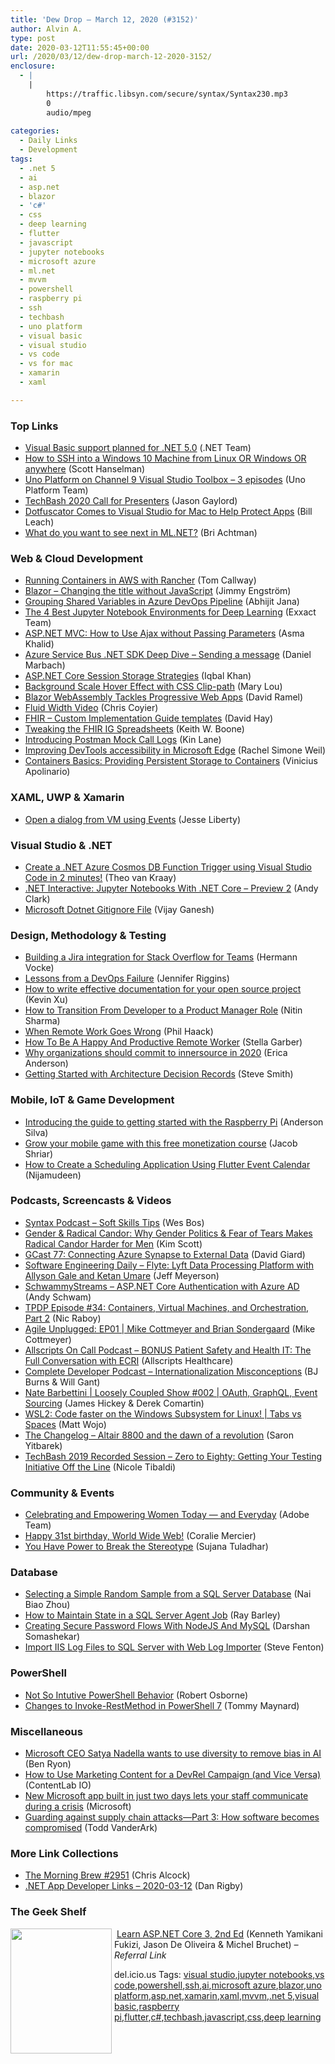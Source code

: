 ```yaml
---
title: 'Dew Drop – March 12, 2020 (#3152)'
author: Alvin A.
type: post
date: 2020-03-12T11:55:45+00:00
url: /2020/03/12/dew-drop-march-12-2020-3152/
enclosure:
  - |
    |
        https://traffic.libsyn.com/secure/syntax/Syntax230.mp3
        0
        audio/mpeg
        
categories:
  - Daily Links
  - Development
tags:
  - .net 5
  - ai
  - asp.net
  - blazor
  - 'c#'
  - css
  - deep learning
  - flutter
  - javascript
  - jupyter notebooks
  - microsoft azure
  - ml.net
  - mvvm
  - powershell
  - raspberry pi
  - ssh
  - techbash
  - uno platform
  - visual basic
  - visual studio
  - vs code
  - vs for mac
  - xamarin
  - xaml

---
```

### <a name="top"></a>Top Links

  * <a href="https://devblogs.microsoft.com/vbteam/visual-basic-support-planned-for-net-5-0/" target="_blank" rel="noopener noreferrer">Visual Basic support planned for .NET 5.0</a> (.NET Team)
  * <a href="http://feeds.hanselman.com/~/619719018/0/scotthanselman~How-to-SSH-into-a-Windows-Machine-from-Linux-OR-Windows-OR-anywhere.aspx" target="_blank" rel="noopener noreferrer">How to SSH into a Windows 10 Machine from Linux OR Windows OR anywhere</a> (Scott Hanselman)
  * <a href="https://platform.uno/blog/uno-platform-on-channel-9-visual-studio-toolbox-3-episodes/" target="_blank" rel="noopener noreferrer">Uno Platform on Channel 9 Visual Studio Toolbox – 3 episodes</a> (Uno Platform Team)
  * <a href="https://www.jasongaylord.com/blog/techbash-2020-call-for-presenters" target="_blank" rel="noopener noreferrer">TechBash 2020 Call for Presenters</a> (Jason Gaylord)
  * <a href="https://devblogs.microsoft.com/xamarin/dotfuscator-pro-6-mac-support/" target="_blank" rel="noopener noreferrer">Dotfuscator Comes to Visual Studio for Mac to Help Protect Apps</a> (Bill Leach)
  * <a href="https://devblogs.microsoft.com/dotnet/what-do-you-want-to-see-next-in-ml-net/" target="_blank" rel="noopener noreferrer">What do you want to see next in ML.NET?</a> (Bri Achtman)



### <a name="web"></a>Web & Cloud Development

  * <a href="https://rancher.com/blog/2020/running-containers-in-aws-with-rancher/" target="_blank" rel="noopener noreferrer">Running Containers in AWS with Rancher</a> (Tom Callway)
  * <a href="http://apeoholic.se/blazor/2020/03/11/ChangeTitle.html" target="_blank" rel="noopener noreferrer">Blazor &#8211; Changing the title without JavaScript</a> (Jimmy Engström)
  * <a href="https://dailydotnettips.com/grouping-shared-variables-in-azure-devops-pipeline/" target="_blank" rel="noopener noreferrer">Grouping Shared Variables in Azure DevOps Pipeline</a> (Abhijit Jana)
  * <a href="https://blog.exxactcorp.com/the-4-best-jupyter-notebook-environments-for-deep-learning/" target="_blank" rel="noopener noreferrer">The 4 Best Jupyter Notebook Environments for Deep Learning</a> (Exxact Team)
  * <a href="https://www.asmak9.com/2020/03/aspnet-mvc-how-to-use-ajax-without.html" target="_blank" rel="noopener noreferrer">ASP.NET MVC: How to Use Ajax without Passing Parameters</a> (Asma Khalid)
  * <a href="https://www.planetgeek.ch/2020/03/11/azure-service-bus-net-sdk-deep-dive-sending-a-message/" target="_blank" rel="noopener noreferrer">Azure Service Bus .NET SDK Deep Dive – Sending a message</a> (Daniel Marbach)
  * <a href="https://dzone.com/articles/aspnet-core-session-storage-strategies" target="_blank" rel="noopener noreferrer">ASP.NET Core Session Storage Strategies</a> (Iqbal Khan)
  * <a href="http://feedproxy.google.com/~r/tympanus/~3/lgXAHT2MtbI/" target="_blank" rel="noopener noreferrer">Background Scale Hover Effect with CSS Clip-path</a> (Mary Lou)
  * <a href="https://visualstudiomagazine.com/articles/2020/03/11/blazor-pwa.aspx" target="_blank" rel="noopener noreferrer">Blazor WebAssembly Tackles Progressive Web Apps</a> (David Ramel)
  * <a href="https://css-tricks.com/fluid-width-video/" target="_blank" rel="noopener noreferrer">Fluid Width Video</a> (Chris Coyier)
  * <a href="https://fhirblog.com/2020/03/12/custom-implementation-guide-templates/" target="_blank" rel="noopener noreferrer">FHIR &#8211; Custom Implementation Guide templates</a> (David Hay)
  * <a href="http://feedproxy.google.com/~r/MotorcycleGuy/~3/HfMUfuDmuR4/tweaking-fhir-ig-spreadsheets.html" target="_blank" rel="noopener noreferrer">Tweaking the FHIR IG Spreadsheets</a> (Keith W. Boone)
  * <a href="https://blog.postman.com/2020/03/11/introducing-postman-mock-call-logs/" target="_blank" rel="noopener noreferrer">Introducing Postman Mock Call Logs</a> (Kin Lane)
  * <a href="https://blogs.windows.com/msedgedev/2020/03/11/improving-devtools-accessibility/?WT.mc_id=DX_MVP4025064" target="_blank" rel="noopener noreferrer">Improving DevTools accessibility in Microsoft Edge</a> (Rachel Simone Weil)
  * <a href="https://techcommunity.microsoft.com/t5/itops-talk-blog/containers-basics-providing-persistent-storage-to-containers/ba-p/1200050" target="_blank" rel="noopener noreferrer">Containers Basics: Providing Persistent Storage to Containers</a> (Vinicius Apolinario)



### <a name="silverlight"></a>XAML, UWP & Xamarin

  * <a href="http://feedproxy.google.com/~r/JesseLiberty-SilverlightGeek/~3/_b_NxgzqA4U/" target="_blank" rel="noopener noreferrer">Open a dialog from VM using Events</a> (Jesse Liberty)



### <a name="dotnet"></a>Visual Studio & .NET

  * <a href="https://devblogs.microsoft.com/cosmosdb/cosmos-db-function-trigger-2-min/" target="_blank" rel="noopener noreferrer">Create a .NET Azure Cosmos DB Function Trigger using Visual Studio Code in 2 minutes!</a> (Theo van Kraay)
  * <a href="https://www.infoq.com/news/2020/03/dotnet-interactive-jupyter-core/?utm_campaign=infoq_content&utm_source=infoq&utm_medium=feed&utm_term=global" target="_blank" rel="noopener noreferrer">.NET Interactive: Jupyter Notebooks With .NET Core &#8211; Preview 2</a> (Andy Clark)
  * <a href="https://blog.vijay.name/2020/03/microsoft-dotnet-gitignore-file/" target="_blank" rel="noopener noreferrer">Microsoft Dotnet Gitignore File</a> (Vijay Ganesh)



### <a name="design"></a>Design, Methodology & Testing

  * <a href="https://stackoverflow.blog/2020/03/11/building-a-jira-integration-for-stack-overflow-for-teams/" target="_blank" rel="noopener noreferrer">Building a Jira integration for Stack Overflow for Teams</a> (Hermann Vocke)
  * <a href="https://thenewstack.io/lessons-from-a-devops-failure/" target="_blank" rel="noopener noreferrer">Lessons from a DevOps Failure</a> (Jennifer Riggins)
  * <a href="https://opensource.com/article/20/3/documentation" target="_blank" rel="noopener noreferrer">How to write effective documentation for your open source project</a> (Kevin Xu)
  * <a href="https://medium.com/swlh/how-to-transition-from-developer-to-a-product-manager-role-b600ad14877d?source=rss----f5af2b715248---4" target="_blank" rel="noopener noreferrer">How to Transition From Developer to a Product Manager Role</a> (Nitin Sharma)
  * <a href="http://feeds.haacked.com/~r/haacked/~3/AzrphWkeN08/" target="_blank" rel="noopener noreferrer">When Remote Work Goes Wrong</a> (Phil Haack)
  * <a href="https://blog.trello.com/happy-productive-remote-worker" target="_blank" rel="noopener noreferrer">How To Be A Happy And Productive Remote Worker</a> (Stella Garber)
  * <a href="https://github.blog/2020-03-11-why-organizations-should-commit-to-innersource-in-2020/" target="_blank" rel="noopener noreferrer">Why organizations should commit to innersource in 2020</a> (Erica Anderson)
  * <a href="https://ardalis.com/getting-started-with-architecture-decision-records" target="_blank" rel="noopener noreferrer">Getting Started with Architecture Decision Records</a> (Steve Smith)



### <a name="mobile"></a>Mobile, IoT & Game Development

  * <a href="https://opensource.com/article/20/3/raspberry-pi-ebook" target="_blank" rel="noopener noreferrer">Introducing the guide to getting started with the Raspberry Pi</a> (Anderson Silva)
  * <a href="https://blogs.unity3d.com/2020/03/11/grow-your-mobile-game-with-this-free-monetization-course/" target="_blank" rel="noopener noreferrer">Grow your mobile game with this free monetization course</a> (Jacob Shriar)
  * <a href="https://www.syncfusion.com/blogs/post/how-to-create-a-scheduling-application-using-flutter-event-calendar.aspx" target="_blank" rel="noopener noreferrer">How to Create a Scheduling Application Using Flutter Event Calendar</a> (Nijamudeen)



### <a name="podcasts"></a>Podcasts, Screencasts & Videos

  * <a href="https://traffic.libsyn.com/secure/syntax/Syntax230.mp3" target="_blank" rel="noopener noreferrer">Syntax Podcast &#8211; Soft Skills Tips</a> (Wes Bos)
  * <a href="https://www.radicalcandor.com/gender-bias-and-radical-candor/" target="_blank" rel="noopener noreferrer">Gender & Radical Candor: Why Gender Politics & Fear of Tears Makes Radical Candor Harder for Men</a> (Kim Scott)
  * <a href="http://DavidGiard.com/2020/03/12/GCast77ConnectingAzureSynapseToExternalData.aspx" target="_blank" rel="noopener noreferrer">GCast 77: Connecting Azure Synapse to External Data</a> (David Giard)
  * <a href="https://softwareengineeringdaily.com/2020/03/12/flyte-lyft-data-processing-platform-with-allyson-gale-and-ketan-umare/?utm_source=rss&utm_medium=rss&utm_campaign=flyte-lyft-data-processing-platform-with-allyson-gale-and-ketan-umare" target="_blank" rel="noopener noreferrer">Software Engineering Daily &#8211; Flyte: Lyft Data Processing Platform with Allyson Gale and Ketan Umare</a> (Jeff Meyerson)
  * <a href="http://www.youtube.com/watch?v=WyDAd1dmItU" target="_blank" rel="noopener noreferrer">SchwammyStreams &#8211; ASP.NET Core Authentication with Azure AD</a> (Andy Schwam)
  * <a href="https://www.thepolyglotdeveloper.com/2020/03/tpdp-e34-containers-virtual-machines-orchestration-part-2/" target="_blank" rel="noopener noreferrer">TPDP Episode #34: Containers, Virtual Machines, and Orchestration, Part 2</a> (Nic Raboy)
  * <a href="http://feedproxy.google.com/~r/LeadingAgile/~3/65VvdL12ujk/" target="_blank" rel="noopener noreferrer">Agile Unplugged: EP01 | Mike Cottmeyer and Brian Sondergaard</a> (Mike Cottmeyer)
  * <a href="https://podcast.allscripts.com/e/bonus-patient-safety-and-health-it-the-full-conversation-with-ecri/" target="_blank" rel="noopener noreferrer">Allscripts On Call Podcast &#8211; BONUS Patient Safety and Health IT: The Full Conversation with ECRI</a> (Allscripts Healthcare)
  * <a href="https://completedeveloperpodcast.com/episode-240/?utm_source=rss&utm_medium=rss&utm_campaign=episode-240" target="_blank" rel="noopener noreferrer">Complete Developer Podcast &#8211; Internationalization Misconceptions</a> (BJ Burns & Will Gant)
  * <a href="http://www.youtube.com/watch?v=3HZpTjtrRdg" target="_blank" rel="noopener noreferrer">Nate Barbettini | Loosely Coupled Show #002 | OAuth, GraphQL, Event Sourcing</a> (James Hickey & Derek Comartin)
  * <a href="https://channel9.msdn.com/Shows/Tabs-vs-Spaces/WSL2-Code-faster-on-the-Windows-Subsystem-for-Linux?WT.mc_id=DX_MVP4025064" target="_blank" rel="noopener noreferrer">WSL2: Code faster on the Windows Subsystem for Linux! | Tabs vs Spaces</a> (Matt Wojo)
  * <a href="https://changelog.com/podcast/takeover-clh-s4e3" target="_blank" rel="noopener noreferrer">The Changelog &#8211; Altair 8800 and the dawn of a revolution</a> (Saron Yitbarek)
  * <a href="http://www.youtube.com/watch?v=1RdQnPLflTQ" target="_blank" rel="noopener noreferrer">TechBash 2019 Recorded Session &#8211; Zero to Eighty: Getting Your Testing Initiative Off the Line</a> (Nicole Tibaldi)



### <a name="events"></a>Community & Events

  * <a href="https://theblog.adobe.com/celebrating-and-empowering-women-today-and-everyday/" target="_blank" rel="noopener noreferrer">Celebrating and Empowering Women Today — and Everyday</a> (Adobe Team)
  * <a href="https://www.w3.org/blog/2020/03/happy-31st-birthday-world-wide-web/" target="_blank" rel="noopener noreferrer">Happy 31st birthday, World Wide Web!</a> (Coralie Mercier)
  * <a href="https://www.womenwhotest.com/2020/03/11/you-have-power-to-break-the-stereotype/" target="_blank" rel="noopener noreferrer">You Have Power to Break the Stereotype</a> (Sujana Tuladhar)



### <a name="sql"></a>Database

  * <a href="http://feedproxy.google.com/~r/MSSQLTips-LatestSqlServerTips/~3/p7svprw4hcQ/" target="_blank" rel="noopener noreferrer">Selecting a Simple Random Sample from a SQL Server Database</a> (Nai Biao Zhou)
  * <a href="http://feedproxy.google.com/~r/MSSQLTips-LatestSqlServerTips/~3/y7OZ-dUD6iI/" target="_blank" rel="noopener noreferrer">How to Maintain State in a SQL Server Agent Job</a> (Ray Barley)
  * <a href="https://www.smashingmagazine.com/2020/03/creating-secure-password-flows-nodejs-mysql/" target="_blank" rel="noopener noreferrer">Creating Secure Password Flows With NodeJS And MySQL</a> (Darshan Somashekar)
  * <a href="https://www.stevefenton.co.uk/2020/03/import-iis-log-files-to-sql-server-with-web-log-importer/" target="_blank" rel="noopener noreferrer">Import IIS Log Files to SQL Server with Web Log Importer</a> (Steve Fenton)



### <a name="ps"></a>PowerShell

  * <a href="https://powershell.org/2020/03/not-so-intutive-powershell-behavior/" target="_blank" rel="noopener noreferrer">Not So Intutive PowerShell Behavior</a> (Robert Osborne)
  * <a href="https://powershell.org/2020/03/changes-to-invoke-restmethod-in-powershell-7/" target="_blank" rel="noopener noreferrer">Changes to Invoke-RestMethod in PowerShell 7</a> (Tommy Maynard)



### <a name="misc"></a>Miscellaneous

  * <a href="https://thenextweb.com/neural/2020/02/25/microsoft-nadella-india-2020/" target="_blank" rel="noopener noreferrer">Microsoft CEO Satya Nadella wants to use diversity to remove bias in AI</a> (Ben Ryon)
  * <a href="https://developermedia.com/devrel-campaign/" target="_blank" rel="noopener noreferrer">How to Use Marketing Content for a DevRel Campaign (and Vice Versa)</a> (ContentLab IO)
  * <a href="https://news.microsoft.com/en-gb/2020/03/12/new-microsoft-app-built-in-just-two-days-lets-your-staff-communicate-during-a-crisis/" target="_blank" rel="noopener noreferrer">New Microsoft app built in just two days lets your staff communicate during a crisis</a> (Microsoft)
  * <a href="https://www.microsoft.com/security/blog/2020/03/11/guarding-against-supply-chain-attacks-part-3-how-software-becomes-compromised/" target="_blank" rel="noopener noreferrer">Guarding against supply chain attacks—Part 3: How software becomes compromised</a> (Todd VanderArk)



### <a name="links"></a>More Link Collections

  * <a href="http://feedproxy.google.com/~r/ReflectivePerspective/~3/EfQsQc_k_Q8/" target="_blank" rel="noopener noreferrer">The Morning Brew #2951</a> (Chris Alcock)
  * <a href="https://links.danrigby.com/2020/03/app-developer-links-2020-03-12/" target="_blank" rel="noopener noreferrer">.NET App Developer Links &#8211; 2020-03-12</a> (Dan Rigby)



### <a name="shelf"></a>The Geek Shelf

<a href="https://www.amazon.com/Learn-ASP-NET-Core-Develop-applications/dp/1789610133/?tag=amavin-20" target="_blank" rel="noopener noreferrer"><img loading="lazy" decoding="async" width="162" height="200" align="left" style="margin: 0px 4px 10px 0px; border: 0px currentcolor; border-image: none; float: left; display: inline; background-image: none;" src="https://m.media-amazon.com/images/I/71LQET+aT-L._AC_UL320_ML3_.jpg" border="0" /></a>&nbsp;<a href="https://www.amazon.com/Learn-ASP-NET-Core-Develop-applications/dp/1789610133/?tag=amavin-20" target="_blank" rel="noopener noreferrer">Learn ASP.NET Core 3, 2nd Ed</a> (Kenneth Yamikani Fukizi, Jason De Oliveira & Michel Bruchet) _&#8211; Referral Link_









<div class="wlWriterEditableSmartContent" id="scid:77ECF5F8-D252-44F5-B4EB-D463C5396A79:9d0694a5-14ec-46c4-9535-e77d9ed1a027" style="margin: 0px; padding: 0px; float: none; display: inline;">
  del.icio.us Tags: <a href="http://del.icio.us/popular/visual+studio" rel="tag">visual studio</a>,<a href="http://del.icio.us/popular/jupyter+notebooks" rel="tag">jupyter notebooks</a>,<a href="http://del.icio.us/popular/vs+code" rel="tag">vs code</a>,<a href="http://del.icio.us/popular/powershell" rel="tag">powershell</a>,<a href="http://del.icio.us/popular/ssh" rel="tag">ssh</a>,<a href="http://del.icio.us/popular/ai" rel="tag">ai</a>,<a href="http://del.icio.us/popular/microsoft+azure" rel="tag">microsoft azure</a>,<a href="http://del.icio.us/popular/blazor" rel="tag">blazor</a>,<a href="http://del.icio.us/popular/uno+platform" rel="tag">uno platform</a>,<a href="http://del.icio.us/popular/asp.net" rel="tag">asp.net</a>,<a href="http://del.icio.us/popular/xamarin" rel="tag">xamarin</a>,<a href="http://del.icio.us/popular/xaml" rel="tag">xaml</a>,<a href="http://del.icio.us/popular/mvvm" rel="tag">mvvm</a>,<a href="http://del.icio.us/popular/.net+5" rel="tag">.net 5</a>,<a href="http://del.icio.us/popular/visual+basic" rel="tag">visual basic</a>,<a href="http://del.icio.us/popular/raspberry+pi" rel="tag">raspberry pi</a>,<a href="http://del.icio.us/popular/flutter" rel="tag">flutter</a>,<a href="http://del.icio.us/popular/c%23" rel="tag">c#</a>,<a href="http://del.icio.us/popular/techbash" rel="tag">techbash</a>,<a href="http://del.icio.us/popular/javascript" rel="tag">javascript</a>,<a href="http://del.icio.us/popular/css" rel="tag">css</a>,<a href="http://del.icio.us/popular/deep+learning" rel="tag">deep learning</a>
</div>